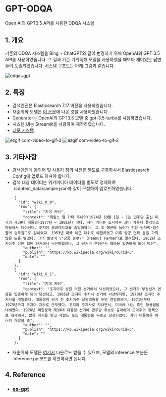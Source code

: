 # GPT-ODQA
Open AI의 GPT3.5 API를 사용한 ODQA 시스템

## 1. 개요
기존의 ODQA 시스템을 Bing + ChatGPT와 같이 변경하기 위해 OpenAI의 GPT 3.5 API를 사용하였습니다. 그 결과 기존 기계독해 모델을 사용하였을 때보다 재미있는 답변들이 도출되었습니다. 시스템 구조도는 아래 그림과 같습니다.

![odqa+gpt](https://user-images.githubusercontent.com/57481142/228465209-9f6e1bfb-41df-4827-bdaa-31ef547d7932.png)

## 2. 특징
* 검색엔진은 Elasticsearch 7.17 버전을 사용하였습니다.
* 재순위화 모델은 [이 논문](https://www.dbpia.co.kr/journal/articleDetail?nodeId=NODE11225036)에 나온 것을 사용하였습니다.
* Generator는 OpenAI의 GPT3.5 모델 중 gpt-3.5-turbo를 사용하였습니다.
* 시스템 UI는 Streamlit을 사용하여 제작하였습니다.
* [데모 시스템](http://icl.kyonggi.ac.kr:5003)

![ezgif com-video-to-gif-3](https://user-images.githubusercontent.com/57481142/228516536-3b4d91d7-3079-499f-8dd7-ebe9e0d14023.gif)
![ezgif com-video-to-gif-2](https://user-images.githubusercontent.com/57481142/228514555-b3cb5fbd-a908-4443-99af-ee48763f3019.gif)


## 3. 기타사항
* 검색엔진에 동의어 및 사용자 정의 사전은 별도로 구축하셔서 Elasticsearch Config에 업로드 하셔야 합니다.
* 검색 대상 데이터는 위키피디아 데이터를 별도로 정제하여 ./context_data/sample.json과 같이 구성하여 업로드하였습니다.
```
    {
      "id": "wiki_0_0",
      "row": {
        "title": "지미 카터",
        "context": "제임스 얼 카터 주니어(1924년 10월 1일 ~ )는 민주당 출신 미국의 제39대 대통령(1977년 ~ 1981년) 이다. 지미 카터는 조지아주 섬터 카운티 플레인스 마을에서 태어났다. 조지아 공과대학교를 졸업하였다. 그 후 해군에 들어가 전함·원자력·잠수함의 승무원으로 일하였다. 1953년 미국 해군 대위로 예편하였고 이후 땅콩·면화 등을 가꿔 많은 돈을 벌었다. 그의 별명이 \"땅콩 농부\" (Peanut Farmer)로 알려졌다. 1962년 조지아주 상원 의원 선거에서 낙선하였으나, 그 선거가 부정선거 였음을 입증하게 되어 당선",
        "author": "",
        "publish": "https://ko.wikipedia.org/wiki?curid=5",
        "date": ""
      }
    },
    {
      "id": "wiki_0_1",
      "row": {
        "title": "지미 카터",
        "context": "조지아주 상원 의원 선거에서 낙선하였으나, 그 선거가 부정선거 였음을 입증하게 되어 당선되고, 1966년 조지아 주지사 선거에 낙선하지만, 1970년 조지아 주지사를 역임했다. 대통령이 되기 전 조지아주 상원의원을 두번 연임했으며, 1971년부터 1975년까지 조지아 지사로 근무했다. 조지아 주지사로 지내면서, 미국에 사는 흑인 등용법을 내세웠다. 1976년 미합중국 제39대 대통령 선거에 민주당 후보로 출마하여 도덕주의 정책으로 내세워서, 많은 지지를 받고 제럴드 포드 대통령을 누르고 당선되었다. 카터 대통령은 에너지 개발을 촉",
        "author": "",
        "publish": "https://ko.wikipedia.org/wiki?curid=5",
        "date": ""
      }
    },
```
* 재순위화 모델은 [여기서]() 다운로드 받을 수 있으며, 모델의 inference 부분은 inference.py 코드를 확인하시면 됩니다.

## 4. Reference
* ### [es-gpt](https://github.com/hunkim/es-gpt)

